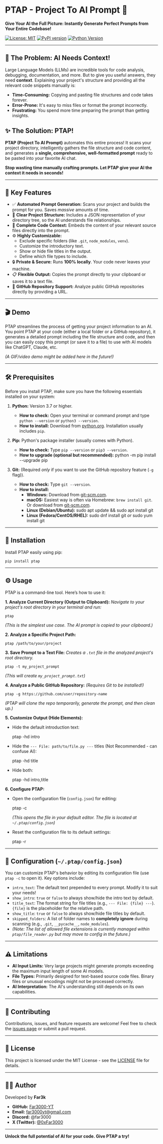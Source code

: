 # PTAP - Project To AI Prompt 🤖

**Give Your AI the Full Picture: Instantly Generate Perfect Prompts from Your Entire Codebase!**

[![License: MIT](https://img.shields.io/badge/License-MIT-yellow.svg)](https://opensource.org/licenses/MIT)
[![PyPI version](https://badge.fury.io/py/ptap.svg)](https://badge.fury.io/py/ptap)
[![Python Version](https://img.shields.io/pypi/pyversions/ptap.svg)](https://pypi.org/project/ptap/)

---

## 🤔 The Problem: AI Needs Context!

Large Language Models (LLMs) are incredible tools for code analysis, debugging, documentation, and more. But to give you useful answers, they need **context**. Explaining your project's structure and providing all the relevant code snippets manually is:

*   **Time-Consuming:** Copying and pasting file structures and code takes forever.
*   **Error-Prone:** It's easy to miss files or format the prompt incorrectly.
*   **Frustrating:** You spend more time preparing the prompt than getting insights.

## ✨ The Solution: PTAP!

**PTAP (Project To AI Prompt)** automates this entire process! It scans your project directory, intelligently gathers the file structure and code content, and generates a **single, comprehensive, well-formatted prompt** ready to be pasted into your favorite AI chat.

**Stop wasting time manually crafting prompts. Let PTAP give your AI the context it needs in seconds!**

---

## 🚀 Key Features

*   ✅ **Automated Prompt Generation:** Scans your project and builds the prompt for you. Saves *massive* amounts of time.
*   🌲 **Clear Project Structure:** Includes a JSON representation of your directory tree, so the AI understands file relationships.
*   📄 **Complete Code Context:** Embeds the content of your relevant source files directly into the prompt.
*   ⚙️ **Highly Customizable:**
    *   Exclude specific folders (like `.git`, `node_modules`, `venv`).
    *   Customize the introductory text.
    *   Show or hide file titles in the output.
    *   Define which file types to include.
*   🔒 **Private & Secure:** Runs **100% locally**. Your code never leaves your machine.
*   📋 **Flexible Output:** Copies the prompt directly to your clipboard or saves it to a text file.
*   🐙 **GitHub Repository Support:** Analyze public GitHub repositories directly by providing a URL.

---

## 🎬 Demo

PTAP streamlines the process of getting your project information to an AI. You point PTAP at your code (either a local folder or a GitHub repository), it generates a detailed prompt including the file structure and code, and then you can easily copy this prompt (or save it to a file) to use with AI models like ChatGPT, Claude, etc.

*(A GIF/video demo might be added here in the future!)*

---

## 🛠️ Prerequisites

Before you install PTAP, make sure you have the following essentials installed on your system:

1.  **Python:** Version 3.7 or higher.
    *   **How to check:** Open your terminal or command prompt and type `python --version` or `python3 --version`.
    *   **How to install:** Download from [python.org](https://www.python.org/downloads/). Installation usually includes `pip`.

2.  **Pip:** Python's package installer (usually comes with Python).
    *   **How to check:** Type `pip --version` or `pip3 --version`.
    *   **How to upgrade (optional but recommended):**
        python -m pip install --upgrade pip

3.  **Git:** (Required *only* if you want to use the GitHub repository feature (`-g` flag)).
    *   **How to check:** Type `git --version`.
    *   **How to install:**
        *   **Windows:** Download from [git-scm.com](https://git-scm.com/download/win).
        *   **macOS:** Easiest way is often via Homebrew: `brew install git`. Or download from [git-scm.com](https://git-scm.com/download/mac).
        *   **Linux (Debian/Ubuntu):**
            sudo apt update && sudo apt install git
        *   **Linux (Fedora/CentOS/RHEL):**
            sudo dnf install git
            *or*
            sudo yum install git

---

## 💾 Installation

Install PTAP easily using pip:

    pip install ptap

---

## ⚙️ Usage

PTAP is a command-line tool. Here’s how to use it:

**1. Analyze Current Directory (Output to Clipboard):**
   *Navigate to your project's root directory in your terminal and run:*

    ptap

   *(This is the simplest use case. The AI prompt is copied to your clipboard.)*

**2. Analyze a Specific Project Path:**

    ptap /path/to/your/project

**3. Save Prompt to a Text File:**
   *Creates a `.txt` file in the analyzed project's root directory.*

    ptap -t my_project_prompt

   *(This will create `my_project_prompt.txt`)*

**4. Analyze a Public GitHub Repository:**
   *(Requires Git to be installed!)*

    ptap -g https://github.com/user/repository-name

   *(PTAP will clone the repo temporarily, generate the prompt, and then clean up.)*

**5. Customize Output (Hide Elements):**
   *   Hide the default introduction text:

        ptap -hd intro

   *   Hide the `--- File: path/to/file.py ---` titles (Not Recommended - can confuse AI):

        ptap -hd title

   *   Hide both:

        ptap -hd intro,title

**6. Configure PTAP:**
   *   Open the configuration file (`config.json`) for editing:

        ptap -c

       *(This opens the file in your default editor. The file is located at `~/.ptap/config.json`)*
   *   Reset the configuration file to its default settings:

        ptap -r

---

## 🔧 Configuration (`~/.ptap/config.json`)

You can customize PTAP's behavior by editing its configuration file (use `ptap -c` to open it). Key options include:

*   `intro_text`: The default text prepended to every prompt. Modify it to suit your needs!
*   `show_intro`: `true` or `false` to always show/hide the intro text by default.
*   `title_text`: The format string for file titles (e.g., `--- File: {file} ---`). `{file}` is the placeholder for the relative path.
*   `show_title`: `true` or `false` to always show/hide file titles by default.
*   `skipped_folders`: A list of folder names to **completely ignore** during scanning (e.g., `.git`, `__pycache__`, `node_modules`).
*   *(Note: The list of allowed file extensions is currently managed within `ptap/file_reader.py` but may move to config in the future.)*

---

## ⚠️ Limitations

*   **AI Input Limits:** Very large projects might generate prompts exceeding the maximum input length of some AI models.
*   **File Types:** Primarily designed for text-based source code files. Binary files or unusual encodings might not be processed correctly.
*   **AI Interpretation:** The AI's understanding still depends on its own capabilities.

---

## 🤝 Contributing

Contributions, issues, and feature requests are welcome! Feel free to check the [issues page](https://github.com/Far3000-YT/PTAP/issues) or submit a pull request.

---

## 📜 License

This project is licensed under the MIT License - see the [LICENSE](LICENSE) file for details.

---

## 👨‍💻 Author

Developed by **Far3k**

*   **GitHub:** [Far3000-YT](https://github.com/Far3000-YT)
*   **Email:** far3000yt@gmail.com
*   **Discord:** @far3000
*   **X (Twitter):** [@0xFar3000](https://twitter.com/0xFar3000)

---

**Unlock the full potential of AI for your code. Give PTAP a try!**